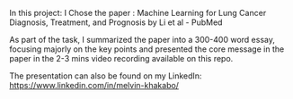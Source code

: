 
In this project: I Chose the paper : 
Machine Learning for Lung Cancer Diagnosis, Treatment, and Prognosis by Li et al - PubMed 

As part of the task, I summarized the paper into a 300-400 word essay, focusing majorly on the key points and presented the core message in the paper in the 2-3 mins video recording available on this repo.

The presentation can also be found on my LinkedIn: https://www.linkedin.com/in/melvin-khakabo/